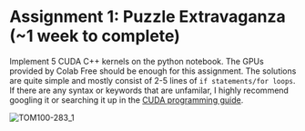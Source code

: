 # Assignment 1: Puzzle Extravaganza (~1 week to complete)
Implement 5 CUDA C++ kernels on the python notebook. The GPUs provided by Colab Free should be enough for this assignment. The solutions are quite simple and mostly consist of 2-5 lines of `if statements/for loops`. If there are any syntax or keywords that are unfamilar, I highly recommend googling it or searching it up in the [CUDA programming guide](https://docs.nvidia.com/cuda/cuda-c-programming-guide/#programming-model).

![TOM100-283_1](https://github.com/user-attachments/assets/0fb11f84-2046-40f0-9d54-813568dd3903)
